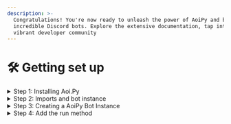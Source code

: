 ```yaml
---
description: >-
  Congratulations! You're now ready to unleash the power of AoiPy and build
  incredible Discord bots. Explore the extensive documentation, tap into the
  vibrant developer community
---
```


# 🛠 Getting set up



<details>

<summary>Step 1: Installing Aoi.Py</summary>

Need Python 3.5 and Above

```bash
pip install Aoipy
```

</details>

<details>

<summary>Step 2: Imports and bot instance</summary>

```python
from CharmCord import AoipyClient, Command,

...
```

_As of update 0.11.3 you can Import the **Client**, **Command**, **Event**, and **setActivity** Function_

</details>

<details>

<summary>Step 3: Creating a AoiPy Bot Instance</summary>

Bot Instance with Commands



{% code overflow="wrap" %}

```python
from CharmCord import AoipyClient, Commands, AoiEvents, setActivity

# ---------------Imports--------------------
commands = Commands().command
bot = AoipyClient(prefix="!", case_insensitive=True, intents=("all",))

commands(
    Name='Ping',
    Aliases=["pg"],
    Code="""
    $sendMessage[$currentChannelID[]; Pong!]
    """
)
```
{% endcode %}

Bot Instance with Events and Activities

{% code overflow="wrap" %}

```python
from CharmCord import AoipyClient, Commands, AoiEvents, setActivity

# ---------------Imports--------------------
commands = Commands().command
event = AoiEvents()
act = setActivity(type="watching", message="My friends")
bot = AoipyClient(prefix="!", case_insensitive=True, intents=("all",), activity=act)

event.onReady(code="""$pyeval[print('Bot is online!')]""")

commands(
    Name='Ping',
    Aliases=["pg"],
    Code="""
    ...... Code ...... 
    """
)
```
{% endcode %}

</details>

<details>

<summary>Step 4: Add the run method</summary>

Lastly and most simple you will add

```python
bot.run("YOUR-TOKEN-HERE")
```

And enjoy simple bot creation!

</details>
